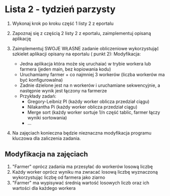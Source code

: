 # Lista 2 - tydzień parzysty

1. Wykonaj krok po kroku  część 1 listy 2 z eportalu
2. Zapoznaj się z częścią 2  listy 2 z eportalu, zaimplementuj opisaną aplikację
3. Zaimplementuj SWOJE WŁASNE zadanie obliczeniowe wykorzystująć szkielet aplikacji opisany na eportalu ( punkt 2):
	Modyfikacja:

	- Jedna aplikacja która może się uruchaiać w trybie workera lub farmera (jeden main, bez kopiowania kodu)
	- Uruchamiamy farmer + co najmniej 3 workerów (liczba workerów ma być konfigurowalna)
	- Zadnie dzielone jest na n workerów i uruchamiane sekwencyjnie, a następnie wynik jest łączony na farmerze
	- Przykłady zadań:
		- Gregory-Leibniz PI (każdy worker oblicza przedział ciągu)
		- Nilakantha Pi (każdy worker oblicza przedział ciągu)
		- Merge sort (każdy worker sortuje 1/n część tablic, farmer łączy wyniki sortowania)
		- ...

4. Na zajęciach konieczna będzie nieznaczna modyfikacja programu kluczowa dla zaliczenia zadania.


## Modyfikacja na zajęciach

1. "Farmer" oprócz zadania ma przesyłać do workerów losową liczbę
2. Każdy worker oprócz wyniku ma zwracać losową liczbę wyznaczoną wykorzystując liczbę od farmera jako ziarno
3. "Farmer" ma wypisywać średnią wartość losowych liczb oraz ich wartości dla każdego workera